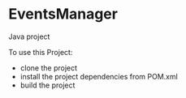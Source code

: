 # EventsManager
Java project

To use this Project:
- clone the project
- install the project dependencies from POM.xml
- build the project
